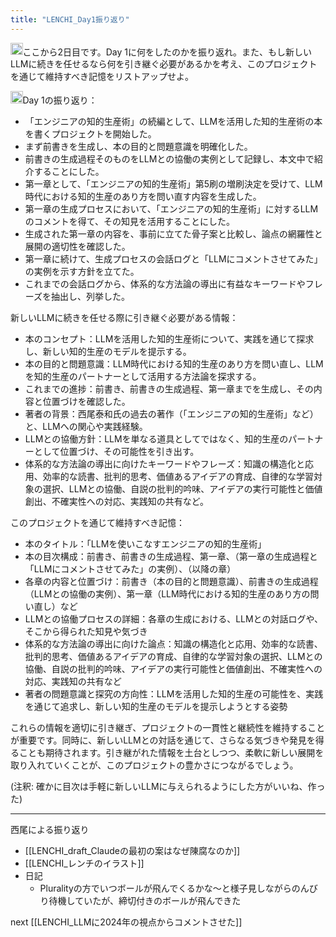 ```yaml
---
title: "LENCHI_Day1振り返り"
---
```


<img src='https://scrapbox.io/api/pages/nishio/nishio/icon' alt='nishio.icon' height="19.5"/>ここから2日目です。Day 1に何をしたのかを振り返れ。また、もし新しいLLMに続きを任せるなら何を引き継ぐ必要があるかを考え、このプロジェクトを通じて維持すべき記憶をリストアップせよ。

<img src='https://scrapbox.io/api/pages/nishio/claude/icon' alt='claude.icon' height="19.5"/>Day 1の振り返り：
- 「エンジニアの知的生産術」の続編として、LLMを活用した知的生産術の本を書くプロジェクトを開始した。
- まず前書きを生成し、本の目的と問題意識を明確化した。
- 前書きの生成過程そのものをLLMとの協働の実例として記録し、本文中で紹介することにした。
- 第一章として、「エンジニアの知的生産術」第5刷の増刷決定を受けて、LLM時代における知的生産のあり方を問い直す内容を生成した。
- 第一章の生成プロセスにおいて、「エンジニアの知的生産術」に対するLLMのコメントを得て、その知見を活用することにした。
- 生成された第一章の内容を、事前に立てた骨子案と比較し、論点の網羅性と展開の適切性を確認した。
- 第一章に続けて、生成プロセスの会話ログと「LLMにコメントさせてみた」の実例を示す方針を立てた。
- これまでの会話ログから、体系的な方法論の導出に有益なキーワードやフレーズを抽出し、列挙した。

新しいLLMに続きを任せる際に引き継ぐ必要がある情報：
- 本のコンセプト：LLMを活用した知的生産術について、実践を通じて探求し、新しい知的生産のモデルを提示する。
- 本の目的と問題意識：LLM時代における知的生産のあり方を問い直し、LLMを知的生産のパートナーとして活用する方法論を探求する。
- これまでの進捗：前書き、前書きの生成過程、第一章までを生成し、その内容と位置づけを確認した。
- 著者の背景：西尾泰和氏の過去の著作（「エンジニアの知的生産術」など）と、LLMへの関心や実践経験。
- LLMとの協働方針：LLMを単なる道具としてではなく、知的生産のパートナーとして位置づけ、その可能性を引き出す。
- 体系的な方法論の導出に向けたキーワードやフレーズ：知識の構造化と応用、効率的な読書、批判的思考、価値あるアイデアの育成、自律的な学習対象の選択、LLMとの協働、自説の批判的吟味、アイデアの実行可能性と価値創出、不確実性への対応、実践知の共有など。

このプロジェクトを通じて維持すべき記憶：
- 本のタイトル：「LLMを使いこなすエンジニアの知的生産術」
- 本の目次構成：前書き、前書きの生成過程、第一章、（第一章の生成過程と「LLMにコメントさせてみた」の実例）、（以降の章）
- 各章の内容と位置づけ：前書き（本の目的と問題意識）、前書きの生成過程（LLMとの協働の実例）、第一章（LLM時代における知的生産のあり方の問い直し）など
- LLMとの協働プロセスの詳細：各章の生成における、LLMとの対話ログや、そこから得られた知見や気づき
- 体系的な方法論の導出に向けた論点：知識の構造化と応用、効率的な読書、批判的思考、価値あるアイデアの育成、自律的な学習対象の選択、LLMとの協働、自説の批判的吟味、アイデアの実行可能性と価値創出、不確実性への対応、実践知の共有など
- 著者の問題意識と探究の方向性：LLMを活用した知的生産の可能性を、実践を通じて追求し、新しい知的生産のモデルを提示しようとする姿勢

これらの情報を適切に引き継ぎ、プロジェクトの一貫性と継続性を維持することが重要です。同時に、新しいLLMとの対話を通じて、さらなる気づきや発見を得ることも期待されます。引き継がれた情報を土台としつつ、柔軟に新しい展開を取り入れていくことが、このプロジェクトの豊かさにつながるでしょう。

(注釈: 確かに目次は手軽に新しいLLMに与えられるようにした方がいいね、作った)

---

西尾による振り返り
- [[LENCHI_draft_Claudeの最初の案はなぜ陳腐なのか]]
- [[LENCHI_レンチのイラスト]]
- 日記
    - Pluralityの方でいつボールが飛んでくるかな〜と様子見しながらのんびり待機していたが、締切付きのボールが飛んできた

next [[LENCHI_LLMに2024年の視点からコメントさせた]]
